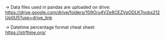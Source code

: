 -> Data files used in pandas are uploaded on drive:<br/>
https://drive.google.com/drive/folders/109Oru4VZe8CEZVqODLK7nobs212Up0U5?usp=drive_link

-> Datetime percentage format cheat sheet:<br/>
https://strftime.org/
